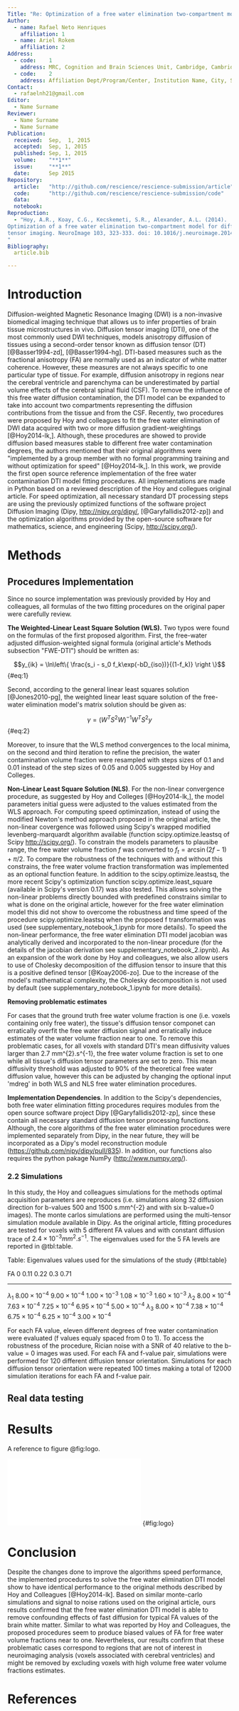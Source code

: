 ```yaml
---
Title: "Re: Optimization of a free water elimination two-compartment model for diffusion tensor imaging."
Author:
  - name: Rafael Neto Henriques
    affiliation: 1
  - name: Ariel Rokem
    affiliation: 2
Address:
  - code:    1
    address: MRC, Cognition and Brain Sciences Unit, Cambridge, Cambridgeshire, UK
  - code:    2
    address: Affiliation Dept/Program/Center, Institution Name, City, State, Country
Contact:
  - rafaelnh21@gmail.com
Editor:
  - Name Surname
Reviewer:
  - Name Surname
  - Name Surname
Publication:
  received:  Sep,  1, 2015
  accepted:  Sep, 1, 2015
  published: Sep, 1, 2015
  volume:    "**1**"
  issue:     "**1**"
  date:      Sep 2015
Repository:
  article:   "http://github.com/rescience/rescience-submission/article"
  code:      "http://github.com/rescience/rescience-submission/code"
  data:      
  notebook:  
Reproduction:
  - "Hoy, A.R., Koay, C.G., Kecskemeti, S.R., Alexander, A.L. (2014).
Optimization of a free water elimination two-compartment model for diffusion
tensor imaging. NeuroImage 103, 323-333. doi: 10.1016/j.neuroimage.2014.09.053
"
Bibliography:
  article.bib

---
```


# Introduction

Diffusion-weighted Magnetic Resonance Imaging (DWI) is a non-invasive biomedical
imaging technique that allows us to infer properties of brain tissue
microstructures in vivo. Diffusion tensor imaging (DTI), one of the most
commonly used DWI techniques, models anisotropy diffusion of tissues using a
second-order tensor known as diffusion tensor (DT) [@Basser1994-zd], [@Basser1994-hg].
DTI-based measures such as the fractional anisotropy (FA) are
normally used as an indicator of white matter coherence. However, these measures
are not always specific to one particular type of tissue. For example, diffusion
anisotropy in regions near the cerebral ventricle and parenchyma can be
underestimated by partial volume effects of the cerebral spinal fluid (CSF). To
remove the influence of this free water diffusion contamination, the DTI model
can be expanded to take into account two compartments representing the diffusion
contributions from the tissue and from the CSF. Recently, two procedures were
proposed by Hoy and colleagues to fit the free water elimination of
DWI data acquired with two or more diffusion gradient-weightings [@Hoy2014-lk,].
Although, these procedures are showed to provide diffusion based measures stable
to different free water contamination degrees, the authors mentioned that their
original algorithms were "implemented by a group member with no formal programming
training and without optimization for speed" [@Hoy2014-lk,]. In this work, we provide
the first open source reference implementation of the free water contamination DTI
model fitting procedures. All implementations are made in Python based on a
reviewed description of the Hoy and collegues original article. For speed optimization,
all necessary standard DT processing steps are using the previously optimized functions
of the software project Diffusion Imaging (Dipy, http://nipy.org/dipy/,  [@Garyfallidis2012-zp])
and the optimization algorithms provided by the open-source software for mathematics, science,
and engineering (Scipy, http://scipy.org/).

# Methods

## Procedures Implementation

Since no source implementation was previously provided by Hoy and
colleagues, all formulas of the two fitting procedures on the original paper were
carefully review.

**The Weighted-Linear Least Square Solution (WLS).** Two typos were found
on the formulas of the first proposed algorithm. First, the free-water adjusted
diffusion-weighted signal formula (original article's Methods subsection
"FWE-DTI") should be written as:

$$y_{ik} = \ln\left\{ \frac{s_i - s_0 f_k\exp(-bD_{iso})}{(1-f_k)} \right \}$$ {#eq:1}

Second, according to the general linear least squares solution [@Jones2010-pg],
the weighted linear least square solution of the free-water elimination model's
matrix solution should be given as:

$$\gamma = (W^TS^2W)^{-1}W^{T}S^{2}y$$ {#eq:2}

Moreover, to insure that the WLS method convergences to the local minima,
on the second and third iteration to refine the precision, the water
contamination volume fraction were resampled with steps sizes of 0.1 and 0.01
instead of the step sizes of 0.05 and 0.005 suggested by Hoy and Colleges.

**Non-Linear Least Square Solution (NLS)**. For the non-linear convergence
procedure, as suggested by Hoy and Colleges [@Hoy2014-lk,], the model parameters initial
guess were adjusted to the values estimated from the WLS approach. For computing
speed optiminzation, instead of using the modified Newton's method approach
proposed in the original article, the non-linear covergence was followed using
Scipy's wrapped modified levenberg-marquardt algorithm available (function
scipy.optimize.leastsq of Scipy http://scipy.org/). To constrain the
models parameters to plausibe range, the free water volume fraction $f$ was
converted to $f_t = \arcsin (2f-1) + \pi / 2$. To compare the robustness of the
techniques with and without this constrains, the free water volume fraction
transformation was implemented as an optional function feature. In addition to
the scipy.optimize.leastsq, the more recent Scipy's optimization function
scipy.optimize.least_square (available in Scipy's version 0.17) was also tested.
This allows solving the non-linear problems directly bounded with predefined
constrains similar to what is done on the original article, however for the
free water elimination model this did not show to overcome the robustness
and time speed of the procedure scipy.optimize.leastsq when the proposed f
transformation was used (see supplementary_notebook_1.ipynb for more details).
To speed the non-linear performance, the free water elimination DTI model jacobian
was analytically derived and incorporated to the non-linear procedure (for the details
of the jacobian derivation see supplementary_notebook_2.ipynb). As an expansion of
the work done by Hoy and colleagues, we also allow users to use of Cholesky
decomposition of the diffusion tensor to insure that this is a positive defined tensor
[@Koay2006-zo]. Due to the increase of the model's mathematical complexity, the
Cholesky decomposition is not used by default (see supplementary_notebook_1.ipynb
for more details).

**Removing problematic estimates**

For cases that the ground truth free water volume fraction is one (i.e. voxels
containing only free water), the tissue's diffusion tensor componet can erratically
overfit the free water diffusion signal and erratically induce estimates of
the water volume fraction near to one. To remove this problematic cases, for all voxels with
standard DTI's mean diffusivity values larger than 2.7 mm^{2}.s^{-1}, the free
water volume fraction is set to one while all tissue's diffusion tensor
parameters are set to zero. This mean diffusivity threshold was adjusted to 90%
of the theoretical free water diffusion value, however this can be adjusted by
changing the optional input 'mdreg' in both WLS and NLS free water elimination
procedures.

**Implementation Dependencies**. In addition to the Scipy's dependencies, both
free water elimination fitting procedures requires modules from the open source
software project Dipy  [@Garyfallidis2012-zp], since these contain all necessary
standard diffusion tensor processing functions. Although, the core algorithms of
the free water elimination procedures were implemented separately from Dipy,
in the near future, they will be incorporated as a Dipy's model reconstruction
module (https://github.com/nipy/dipy/pull/835). In addition, our functions also
requires the python pakage NumPy (http://www.numpy.org/).

### 2.2 Simulations
In this study, the Hoy and colleagues simulations for the methods optimal
acquisition parameters are reproduces (i.e. simulations along 32 diffusion
direction for b-values 500 and 1500 s.mm^{-2} and with six b-value=0 images).
The monte carlos simulations are performed using the multi-tensor simulation
module available in Dipy. As the original article, fitting procedures are
tested for voxels with 5 different FA values and with constant diffusion trace
of $2.4 \times 10^{-3} mm^{2}.s^{-1}$. The eigenvalues used for the 5 FA levels
are reported in @tbl:table.

Table: Eigenvalues values used for the simulations of the study {#tbl:table}

FA            0                      0.11                   0.22                   0.3                    0.71
------------ ---------------------- ---------------------- ---------------------- ---------------------- ----------------------
$\lambda_1$  $8.00 \times 10^{-4}$  $9.00 \times 10^{-4}$  $1.00 \times 10^{-3}$  $1.08 \times 10^{-3}$  $1.60 \times 10^{-3}$
$\lambda_2$  $8.00 \times 10^{-4}$  $7.63 \times 10^{-4}$  $7.25 \times 10^{-4}$  $6.95 \times 10^{-4}$  $5.00 \times 10^{-4}$
$\lambda_3$  $8.00 \times 10^{-4}$  $7.38 \times 10^{-4}$  $6.75 \times 10^{-4}$  $6.25 \times 10^{-4}$  $3.00 \times 10^{-4}$

For each FA value, eleven different degrees of free water contamination were
evaluated (f values equaly spaced from 0 to 1). To access the robustness of the
procedure, Rician noise with a SNR of 40 relative to the b-value = 0 images was
used. For each FA and f-value pair, simulations were performed for 120
different diffusion tensor orientation. Simulations for each diffusion tensor
orientation were repeated 100 times making a total of 12000 simulation
iterations for each FA and f-value pair.

## Real data testing

# Results

A reference to figure @fig:logo.

![Figure caption](rescience-logo.pdf) {#fig:logo}

# Conclusion

Despite the changes done to improve the algorithms speed performance, the
implemented procedures to solve the free water elimination DTI model show to
have identical performance to the original methods described by Hoy and
Colleagues [@Hoy2014-lk]. Based on similar monte-carlo simulations and
signal to noise rations used on the original article, ours results confirmed
that the free water elimination DTI model is able to remove confounding effects
of fast diffusion for typical FA values of the brain white matter. Similar to
what was reported by Hoy and Colleagues, the proposed procedures seem to produce
biased values of FA for free water volume fractions near to one. Nevertheless,
our results confirm that these problematic cases correspond to regions that are not
of interest in neuroimaging analysis (voxels associated with cerebral ventricles)
and might be removed by excluding voxels with high volume free water volume
fractions estimates.


# References
